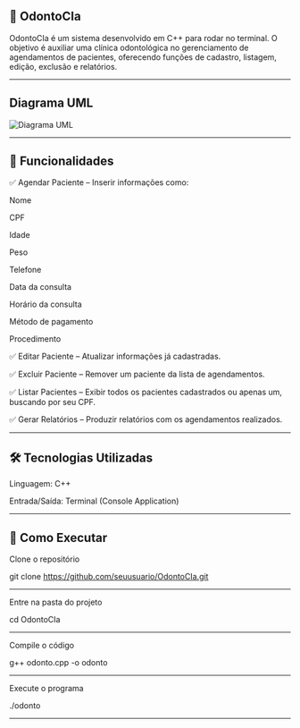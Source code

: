 ## 🦷 OdontoCIa

OdontoCIa é um sistema desenvolvido em C++ para rodar no terminal.
O objetivo é auxiliar uma clínica odontológica no gerenciamento de agendamentos de pacientes, oferecendo funções de cadastro, listagem, edição, exclusão e relatórios.

---
## Diagrama UML
![Diagrama UML](diagrama.png)

---

## 📌 Funcionalidades

✅ Agendar Paciente – Inserir informações como:

Nome

CPF

Idade

Peso

Telefone

Data da consulta

Horário da consulta

Método de pagamento

Procedimento

✅ Editar Paciente – Atualizar informações já cadastradas.

✅ Excluir Paciente – Remover um paciente da lista de agendamentos.

✅ Listar Pacientes – Exibir todos os pacientes cadastrados ou apenas um, buscando por seu CPF.

✅ Gerar Relatórios – Produzir relatórios com os agendamentos realizados.

---

## 🛠️ Tecnologias Utilizadas

Linguagem: C++

Entrada/Saída: Terminal (Console Application)

---

## 🚀 Como Executar

Clone o repositório

git clone https://github.com/seuusuario/OdontoCIa.git

--- 

Entre na pasta do projeto

cd OdontoCIa

---

Compile o código

g++ odonto.cpp -o odonto

---

Execute o programa

./odonto

---